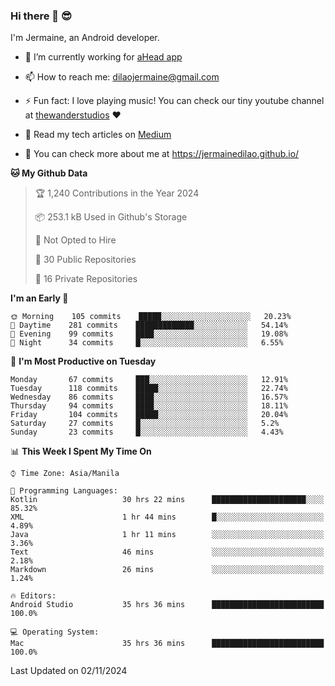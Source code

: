 ### Hi there 👋 😎
I'm Jermaine, an Android developer.

- 🔭 I’m currently working for [aHead app](https://www.ahead-app.com/)

- 📫 How to reach me: dilaojermaine@gmail.com

- ⚡ Fun fact: I love playing music! You can check our tiny youtube channel at [thewanderstudios](https://www.youtube.com/thewanderstudios) ♥️

- 📖 Read my tech articles on [Medium](https://jermainedilao.medium.com/)

- 👀 You can check more about me at https://jermainedilao.github.io/

<!--
**jermainedilao/jermainedilao** is a ✨ _special_ ✨ repository because its `README.md` (this file) appears on your GitHub profile.

Here are some ideas to get you started:

- 🔭 I’m currently working on ...
- 🌱 I’m currently learning ...
- 👯 I’m looking to collaborate on ...
- 🤔 I’m looking for help with ...
- 💬 Ask me about ...
- 📫 How to reach me: ...
- 😄 Pronouns: ...
- ⚡ Fun fact: ...
-->

<!--START_SECTION:waka-->
**🐱 My Github Data** 

> 🏆 1,240 Contributions in the Year 2024
 > 
> 📦 253.1 kB Used in Github's Storage 
 > 
> 🚫 Not Opted to Hire
 > 
> 📜 30 Public Repositories 
 > 
> 🔑 16 Private Repositories  
 > 
**I'm an Early 🐤** 

```text
🌞 Morning    105 commits    █████░░░░░░░░░░░░░░░░░░░░   20.23% 
🌆 Daytime    281 commits    █████████████░░░░░░░░░░░░   54.14% 
🌃 Evening    99 commits     ████░░░░░░░░░░░░░░░░░░░░░   19.08% 
🌙 Night      34 commits     █░░░░░░░░░░░░░░░░░░░░░░░░   6.55%

```
📅 **I'm Most Productive on Tuesday** 

```text
Monday       67 commits     ███░░░░░░░░░░░░░░░░░░░░░░   12.91% 
Tuesday      118 commits    █████░░░░░░░░░░░░░░░░░░░░   22.74% 
Wednesday    86 commits     ████░░░░░░░░░░░░░░░░░░░░░   16.57% 
Thursday     94 commits     ████░░░░░░░░░░░░░░░░░░░░░   18.11% 
Friday       104 commits    █████░░░░░░░░░░░░░░░░░░░░   20.04% 
Saturday     27 commits     █░░░░░░░░░░░░░░░░░░░░░░░░   5.2% 
Sunday       23 commits     █░░░░░░░░░░░░░░░░░░░░░░░░   4.43%

```


📊 **This Week I Spent My Time On** 

```text
⌚︎ Time Zone: Asia/Manila

💬 Programming Languages: 
Kotlin                   30 hrs 22 mins      █████████████████████░░░░   85.32% 
XML                      1 hr 44 mins        █░░░░░░░░░░░░░░░░░░░░░░░░   4.89% 
Java                     1 hr 11 mins        ░░░░░░░░░░░░░░░░░░░░░░░░░   3.36% 
Text                     46 mins             ░░░░░░░░░░░░░░░░░░░░░░░░░   2.18% 
Markdown                 26 mins             ░░░░░░░░░░░░░░░░░░░░░░░░░   1.24%

🔥 Editors: 
Android Studio           35 hrs 36 mins      █████████████████████████   100.0%

💻 Operating System: 
Mac                      35 hrs 36 mins      █████████████████████████   100.0%

```


 Last Updated on 02/11/2024
<!--END_SECTION:waka-->
